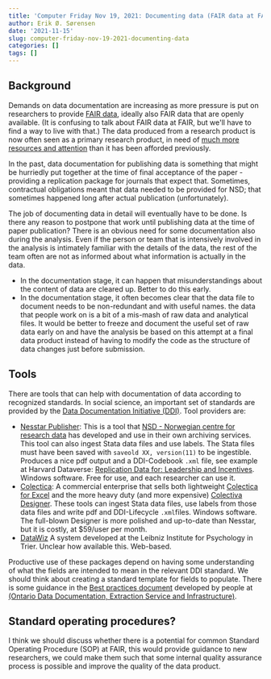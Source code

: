 ```yaml
---
title: 'Computer Friday Nov 19, 2021: Documenting data (FAIR data at FAIR)'
author: Erik Ø. Sørensen
date: '2021-11-15'
slug: computer-friday-nov-19-2021-documenting-data
categories: []
tags: []
---
```


## Background
Demands on data documentation are increasing as more pressure is put on researchers to provide 
[FAIR data](https://www.go-fair.org/fair-principles/), ideally also FAIR data that are openly 
available. (It is confusing to talk about FAIR data at FAIR, but we'll have to find a way to live with that.)
The data produced from a research product is now often seen as a primary research product, in
need of [much more resources and attention](https://doi.org/10.1038/d41586-020-00505-7) than 
it has been afforded previously.


In the past, data documentation for publishing data is something that might be hurriedly put together
at the time of final acceptance of the paper - providing a replication package for journals that expect that.
Sometimes, contractual obligations meant that data needed to be provided for NSD; that  
sometimes happened long after actual publication (unfortunately).

The job of documenting data in detail will eventually have to be done. Is there any reason to 
postpone that work until publishing data at the time of paper publication? There is an obvious need
for some documentation also during the analysis. Even if the person or team that is intensively involved
in the analysis is intimately familiar with the details of the data, the rest of the team often are not
as informed about what information is actually in the data. 

- In the documentation stage, it can happen that misunderstandings about the content of data are cleared up. Better to do this early.
- In the documentation stage, it often becomes clear that the data file to document needs to be non-redundant and with useful names. 
the data that people work on is a bit of a mis-mash of raw data and analytical files. It would be better to freeze and document the useful set 
of raw data early on and have the analysis be based on this attempt at a final data product instead of having to modify the code as the
structure of data changes just before submission.



## Tools
There are tools that can help with documentation of data according to recognized standards. In social science,
an important set of standards are provided by the [Data Documentation Initiative (DDI)](https://ddialliance.org/). 
Tool providers are:

- [Nesstar Publisher](http://www.nesstar.com/software/publisher.html): This is a tool that [NSD - Norwegian centre for research data](http://www.nesstar.com/software/publisher.html) has developed and use in their own archiving services. This tool can also ingest Stata data files and
  use labels. The Stata files must have been saved with `saveold XX, version(11)` to be ingestible. Produces a nice pdf output and a DDI-Codebook `.xml` file, see example at Harvard Dataverse: [Replication Data for: Leadership and Incentives](https://doi.org/10.7910/DVN/I5GXB3). 
  Windows software. Free for use, and each researcher can use it.
- [Colectica](https://colectica.com/): A commercial enterprise that sells both lightweight [Colectica for Excel](https://colectica.com/software/colecticaforexcel/)
  and the more heavy duty (and more expensive) [Colectiva Designer](https://colectica.com/software/designer/). These tools can ingest Stata data files, use
  labels from those data files and write pdf and DDI-Lifecycle `.xml`files. Windows software. The full-blown Designer is more polished and up-to-date than Nesstar, but it is costly, at $59/user per month.
- [DataWiz](https://datawiz.leibniz-psychology.org/DataWiz/?datawiz_locale=en) A system developed at the Leibniz Institute for Psychology in Trier. Unclear
how available this. Web-based.

Productive use of these packages depend on having some understanding of what the fields are intended to mean in the relevant DDI standard. 
We should think about creating a standard template for fields to populate. There is some guidance in the [Best practices document](https://library.carleton.ca/sites/default/files/help/data-centre/BPDv3-1-2019-01-28.pdf) developed by people at [<odesi> (Ontario Data Documentation, Extraction Service and Infrastructure)](https://search2.odesi.ca/).

## Standard operating procedures?

I think we should discuss whether there is a potential for common Standard Operating Procedure (SOP) at FAIR,
this would provide guidance to new researchers, we could make them such that some internal quality assurance 
process is possible and improve the quality of the data product.  
